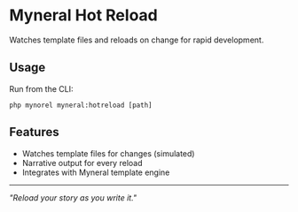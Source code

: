 
# Myneral Hot Reload

Watches template files and reloads on change for rapid development.

## Usage

Run from the CLI:
```
php mynorel myneral:hotreload [path]
```

## Features
- Watches template files for changes (simulated)
- Narrative output for every reload
- Integrates with Myneral template engine

---
*"Reload your story as you write it."*
